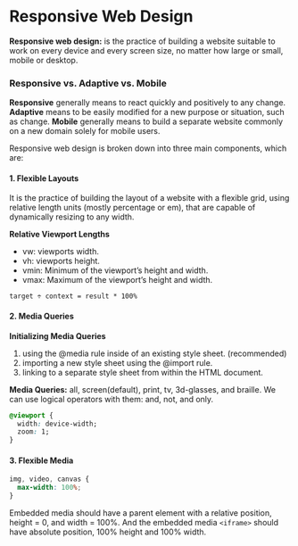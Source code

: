 # Responsive Web Design

**Responsive web design:** is the practice of building a website suitable to work on every device and every screen size, no matter how large or small, mobile or desktop.

### Responsive vs. Adaptive vs. Mobile
**Responsive** generally means to react quickly and positively to any change.
**Adaptive** means to be easily modified for a new purpose or situation, such as change.
**Mobile** generally means to build a separate website commonly on a new domain solely for mobile users.

Responsive web design is broken down into three main components, which are:
#### 1. Flexible Layouts
It is the practice of building the layout of a website with a flexible grid, using relative length units (mostly percentage or em), that are capable of dynamically resizing to any width.

**Relative Viewport Lengths**
* vw: viewports width.
* vh: viewports height.
* vmin: Minimum of the viewport’s height and width.
* vmax: Maximum of the viewport’s height and width.

```target ÷ context = result * 100%```

#### 2. Media Queries

**Initializing Media Queries**
1. using the @media rule inside of an existing style sheet. (recommended)
2. importing a new style sheet using the @import rule.
3. linking to a separate style sheet from within the HTML document.

**Media Queries:** all, screen(default), print, tv, 3d-glasses, and braille. We can use logical operators with them: and, not, and only.

```css
@viewport {
  width: device-width;
  zoom: 1;
}
```

#### 3. Flexible Media

```css
img, video, canvas {
  max-width: 100%;
}
```

Embedded media should have a parent element with a relative position, height = 0, and width = 100%. And the embedded media `<iframe>` should have absolute position, 100% height and 100% width.
